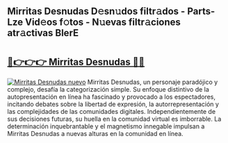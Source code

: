 ## Mirritas Desnudas D𝚎sn𝚞dos filtr𝚊dos - Parts-Lze Vid𝚎os f𝚘tos - N𝚞evas filtr𝚊ciones atr𝚊ctivas BlerE

# <h2><a href="http://mb1bcl.tromn.icu/?c=Mirritas+Desnudas">🔗👉👉👉 Mirritas Desnudas 🔗🔗</a></h2>

[![Mirritas Desnudas nuevo](https://i.imgur.com/pEAQMta.gif)](http://mb1bcl.tromn.icu/?c=Mirritas+Desnudas)
Mirritas Desnudas, un personaje paradójico y complejo, desafía la categorización simple. Su enfoque distintivo de la autopresentación en línea ha fascinado y provocado a los espectadores, incitando debates sobre la libertad de expresión, la autorrepresentación y las complejidades de las comunidades digitales. Independientemente de sus decisiones futuras, su huella en la comunidad virtual es imborrable. La determinación inquebrantable y el magnetismo innegable impulsan a Mirritas Desnudas a nuevas alturas en la comunidad en línea.
